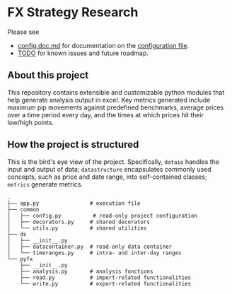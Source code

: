 # FX Strategy Research

Please see 
- [config.doc.md](doc/config.doc.md) for documentation on the [configuration file](config.json).
- [TODO](TODO.md) for known issues and future roadmap.

## About this project

This repository contains extensible and customizable python modules that help generate analysis output in excel. Key metrics generated include maximum pip movements against predefined benchmarks, average prices over a time period every day, and the times at which prices hit their low/high points. 

## How the project is structured

This is the bird's eye view of the project. Specifically, `dataio` handles the input and output of data; `datastructure` encapsulates commonly used concepts, such as price and date range, into self-contained classes; `metrics` generate metrics. 

```
.
├── app.py                # execution file
├── common
│   ├── config.py          # read-only project configuration
│   ├── decorators.py     # shared decorators
│   └── utils.py          # shared utilities
├── ds
│   ├── __init__.py
│   ├── datacontainer.py  # read-only data container
│   └── timeranges.py     # intra- and inter-day ranges
└── pyfx
    ├── __init__.py
    ├── analysis.py       # analysis functions
    ├── read.py           # import-related functionalities
    └── write.py          # export-related functionalities
```